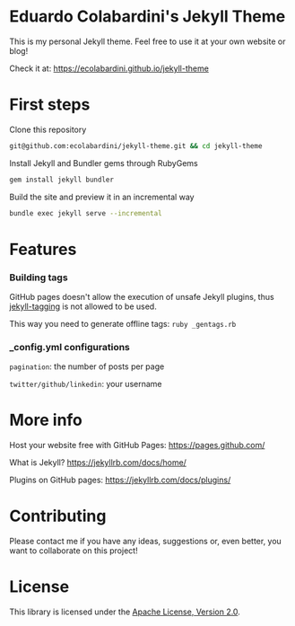 # Eduardo Colabardini's Jekyll Theme

This is my personal Jekyll theme. Feel free to use it at your own website or blog!

Check it at: https://ecolabardini.github.io/jekyll-theme

# First steps

Clone this repository
```bash
git@github.com:ecolabardini/jekyll-theme.git && cd jekyll-theme
```

Install Jekyll and Bundler gems through RubyGems
```bash
gem install jekyll bundler
```

Build the site and preview it in an incremental way
```bash
bundle exec jekyll serve --incremental
```

# Features

### Building tags

GitHub pages doesn't allow the execution of unsafe Jekyll plugins, thus [jekyll-tagging](https://github.com/pattex/jekyll-tagging) is not allowed to be used.

This way you need to generate offline tags: `ruby _gentags.rb`

### _config.yml configurations

`pagination`: the number of posts per page

`twitter/github/linkedin`: your username

# More info

Host your website free with GitHub Pages: https://pages.github.com/

What is Jekyll? https://jekyllrb.com/docs/home/

Plugins on GitHub pages: https://jekyllrb.com/docs/plugins/

# Contributing

Please contact me if you have any ideas, suggestions or, even better, you want to collaborate on this project!

# License

This library is licensed under the [Apache License, Version 2.0](http://www.apache.org/licenses/LICENSE-2.0).
